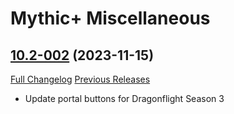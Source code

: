 # Mythic+ Miscellaneous

## [10.2-002](https://github.com/teelolws/MplusAG/tree/10.2-002) (2023-11-15)
[Full Changelog](https://github.com/teelolws/MplusAG/compare/10.2-001...10.2-002) [Previous Releases](https://github.com/teelolws/MplusAG/releases)

- Update portal buttons for Dragonflight Season 3  
